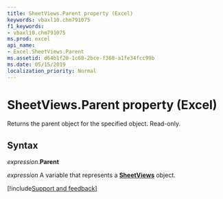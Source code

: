 ```yaml
---
title: SheetViews.Parent property (Excel)
keywords: vbaxl10.chm791075
f1_keywords:
- vbaxl10.chm791075
ms.prod: excel
api_name:
- Excel.SheetViews.Parent
ms.assetid: d64b1f20-1c68-2bce-f368-a1fe34fcc99b
ms.date: 05/15/2019
localization_priority: Normal
---
```



# SheetViews.Parent property (Excel)

Returns the parent object for the specified object. Read-only.


## Syntax

_expression_.**Parent**

_expression_ A variable that represents a **[SheetViews](Excel.SheetViews.md)** object.




[!include[Support and feedback](~/includes/feedback-boilerplate.md)]